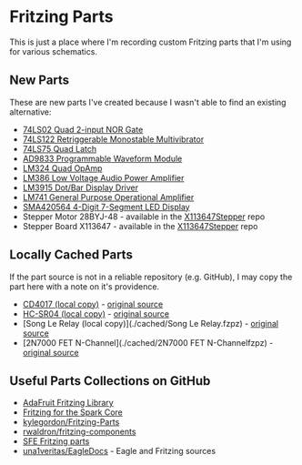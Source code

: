 # Fritzing Parts

This is just a place where I'm recording custom Fritzing parts that I'm using for various schematics.

## New Parts

These are new parts I've created because I wasn't able to find an existing alternative:

* [74LS02 Quad 2-input NOR Gate](./74LS02)
* [74LS122 Retriggerable Monostable Multivibrator](./74LS122)
* [74LS75 Quad Latch](./74LS75)
* [AD9833 Programmable Waveform Module](./AD9833_Module)
* [LM324 Quad OpAmp](./LM324)
* [LM386 Low Voltage Audio Power Amplifier](./LM386)
* [LM3915 Dot/Bar Display Driver](./LM3915)
* [LM741 General Purpose Operational Amplifier](./LM741)
* [SMA420564 4-Digit 7-Segment LED Display](./SMA420564)
* Stepper Motor 28BYJ-48 - available in the [X113647Stepper](https://github.com/tardate/X113647Stepper) repo
* Stepper Board X113647 - available in the [X113647Stepper](https://github.com/tardate/X113647Stepper) repo


## Locally Cached Parts

If the part source is not in a reliable repository (e.g. GitHub), I may copy the part here with a note on it's providence.

* [CD4017 (local copy)](./cached/CD4017.fzpz) - [original source](https://code.google.com/p/fritzing/issues/detail?id=875#c526)
* [HC-SR04 (local copy)](./cached/HC-SR04.fzpz) - [original source](http://fritzing.org/projects/hc-sr04-project)
* [Song Le Relay (local copy)](./cached/Song Le Relay.fzpz) - [original source](https://code.google.com/p/fritzing/issues/detail?id=2389)
* [2N7000 FET N-Channel](./cached/2N7000 FET N-Channelfzpz) - [original source](https://github.com/kylegordon/Fritzing-Parts)

## Useful Parts Collections on GitHub

* [AdaFruit Fritzing Library](https://github.com/adafruit/Fritzing-Library)
* [Fritzing for the Spark Core](https://github.com/technobly/SparkCore-Fritzing)
* [kylegordon/Fritzing-Parts](https://github.com/kylegordon/Fritzing-Parts)
* [rwaldron/fritzing-components](https://github.com/rwaldron/fritzing-components)
* [SFE Fritzing parts](https://github.com/sparkfun/Fritzing_Parts)
* [una1veritas/EagleDocs](https://github.com/una1veritas/EagleDocs) - Eagle and Fritzing sources
